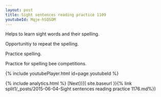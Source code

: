 ```yaml
---
layout: post
title: Sight sentences reading practice 1109
youtubeId: Mqje-hSQSOM
---
```

 
 
Helps to learn sight words and their spelling.

Opportunitiy to repeat the spelling. 

Practice spelling. 
 
Practice for spelling bee competitions. 
 
{% include youtubePlayer.html id=page.youtubeId %}
 
 
{% include analytics.html %} 
[Next]({{ site.baseurl }}{% link  split1/_posts/2015-06-04-Sight sentences reading practice 1176.md%})
 
